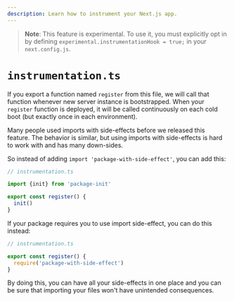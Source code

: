 ```yaml
---
description: Learn how to instrument your Next.js app.
---
```


> **Note**: This feature is experimental. To use it, you must explicitly opt in by defining `experimental.instrumentationHook = true;` in your `next.config.js`.

# `instrumentation.ts`

If you export a function named `register` from this file, we will call that function whenever new server instance is bootstrapped.
When your `register` function is deployed, it will be called continuously on each cold boot (but exactly once in each environment).

Many people used imports with side-effects before we released this feature.
The behavior is similar, but using imports with side-effects is hard to work with and has many down-sides.

So instead of adding `import 'package-with-side-effect'`, you can add this:

```ts
// instrumentation.ts

import {init} from 'package-init'

export const register() {
  init()
}
```

If your package requires you to use import side-effect, you can do this instead:

```ts
// instrumentation.ts

export const register() {
  require('package-with-side-effect')
}
```

By doing this, you can have all your side-effects in one place and you can be sure that importing your files won't have unintended consequences.

